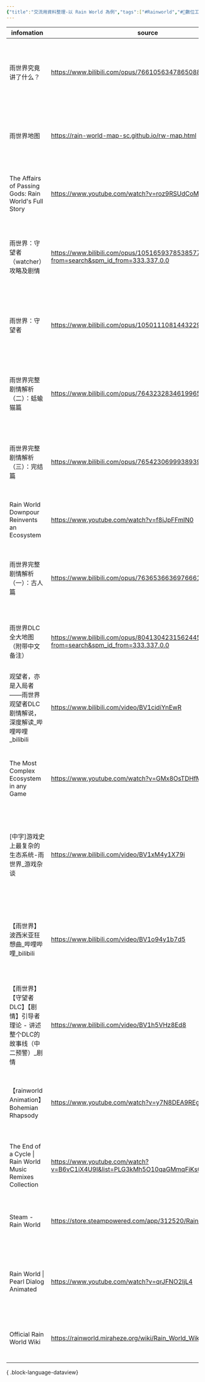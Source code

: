 ```yaml
---
{"title":"交流用資料整理-以 Rain World 為例","tags":["#Rainworld","#📝數位工具交流beta"],"status":"✅ Done","dg-publish":true,"permalink":"/社會報導工作隊@0606/交流用資料整理-以 Rain World 為例/","dgPassFrontmatter":true,"created":"2025-05-07T14:20:23.997+08:00","updated":"2025-05-07T15:57:05.318+08:00"}
---
```



| infomation                                                | source                                                                                | tag                                                                                                                                                        |
| --------------------------------------------------------- | ------------------------------------------------------------------------------------- | ---------------------------------------------------------------------------------------------------------------------------------------------------------- |
| 雨世界究竟讲了什么？                                                | https://www.bilibili.com/opus/766105634786508848                                      | <ul><li>#clippings</li><li>#Rainworld</li><li>#✒️Review</li><li>#🎮GBA</li><li>#✒️Article</li><li>#BiliBili</li></ul>                                      |
| 雨世界地图                                                     | https://rain-world-map-sc.github.io/rw-map.html                                       | <ul><li>#clippings</li><li>#Rainworld</li><li>#🎮GBA</li><li>#📚Wiki</li><li>#Github</li></ul>                                                             |
| The Affairs of Passing Gods: Rain World's Full Story      | https://www.youtube.com/watch?v=roz9RSUdCoM                                           | <ul><li>#clippings</li><li>#Rainworld</li><li>#✒️Review</li><li>#🎞️Video</li><li>#Youtube</li></ul>                                                       |
| 雨世界：守望者（watcher）攻略及剧情                                     | https://www.bilibili.com/opus/1051659378538577972?from=search&spm_id_from=333.337.0.0 | <ul><li>#clippings</li><li>#Rainworld</li><li>#✒️Review</li><li>#🎮GBA</li><li>#✒️Article</li><li>#BiliBili</li></ul>                                      |
| 雨世界：守望者                                                   | https://www.bilibili.com/opus/1050111081443229704                                     | <ul><li>#clippings</li><li>#Rainworld</li><li>#🎮GBA</li><li>#✒️Review</li><li>#BiliBili</li><li>#✒️Article</li></ul>                                      |
| 雨世界完整剧情解析（二）：蛞蝓猫篇                                         | https://www.bilibili.com/opus/764323283461996552                                      | <ul><li>#clippings</li><li>#Rainworld</li><li>#✒️Review</li><li>#🎮GBA</li><li>#✒️Article</li><li>#BiliBili</li></ul>                                      |
| 雨世界完整剧情解析（三）：完结篇                                          | https://www.bilibili.com/opus/765423069993893954                                      | <ul><li>#clippings</li><li>#Rainworld</li><li>#✒️Review</li><li>#🎮GBA</li><li>#BiliBili</li><li>#✒️Article</li></ul>                                      |
| Rain World Downpour Reinvents an Ecosystem                | https://www.youtube.com/watch?v=f8iJpFFmIN0                                           | <ul><li>#clippings</li><li>#Rainworld</li><li>#Youtube</li><li>#🎞️Video</li></ul>                                                                         |
| 雨世界完整剧情解析（一）：古人篇                                          | https://www.bilibili.com/opus/763653663697666132                                      | <ul><li>#clippings</li><li>#Rainworld</li><li>#✒️Review</li><li>#🎮GBA</li><li>#✒️Article</li><li>#BiliBili</li></ul>                                      |
| 雨世界DLC全大地图（附带中文备注）                                        | https://www.bilibili.com/opus/804130423156244501?from=search&spm_id_from=333.337.0.0  | <ul><li>#clippings</li><li>#Rainworld</li><li>#📚Wiki</li><li>#BiliBili</li><li>#✒️Article</li></ul>                                                       |
| 观望者，亦是入局者——雨世界观望者DLC剧情解说，深度解读_哔哩哔哩_bilibili               | https://www.bilibili.com/video/BV1cidiYnEwR                                           | <ul><li>#clippings</li><li>#Rainworld</li><li>#🎮GBA</li><li>#🎞️Video</li><li>#✒️Review</li><li>#BiliBili</li></ul>                                       |
| The Most Complex Ecosystem in any Game                    | https://www.youtube.com/watch?v=GMx8OsTDHfM                                           | <ul><li>#clippings</li><li>#Rainworld</li><li>#✒️Review</li><li>#🎞️Video</li><li>#🎮GBA</li><li>#Youtube</li></ul>                                        |
| [中字]游戏史上最复杂的生态系统-雨世界_游戏杂谈                                 | https://www.bilibili.com/video/BV1xM4y1X79i                                           | <ul><li>#clippings</li><li>#Rainworld</li><li>#🎮GBA</li><li>#📑Translation</li><li>#✒️Review</li><li>#🎞️Video</li><li>#BiliBili</li></ul>                |
| 【雨世界】波西米亚狂想曲_哔哩哔哩_bilibili                                | https://www.bilibili.com/video/BV1o94y1b7d5                                           | <ul><li>#clippings</li><li>#Rainworld</li><li>#🤪MEME</li><li>#🎵music</li><li>#📑Translation</li><li>#Queen</li><li>#🎞️Video</li><li>#BiliBili</li></ul> |
| 【雨世界】【守望者DLC】【剧情】引导者理论 - 讲述整个DLC的故事线（中二预警）_剧情             | https://www.bilibili.com/video/BV1h5VHz8Ed8                                           | <ul><li>#clippings</li><li>#Rainworld</li><li>#✒️Review</li><li>#🎞️Video</li><li>#BiliBili</li></ul>                                                      |
| 【rainworld Animation】Bohemian Rhapsody                    | https://www.youtube.com/watch?v=y7N8DEA9REg                                           | <ul><li>#clippings</li><li>#Rainworld</li><li>#🎵music</li><li>#🤪MEME</li><li>#Queen</li><li>#🎞️Video</li><li>#Youtube</li></ul>                         |
| The End of a Cycle \| Rain World Music Remixes Collection | https://www.youtube.com/watch?v=B6vC1iX4U9I&list=PLG3kMh5O10qaGMmqFiKsCXedJXzAvZZTl   | <ul><li>#clippings</li><li>#Rainworld</li><li>#🎞️Video</li><li>#🤪MEME</li><li>#Youtube</li></ul>                                                         |
| Steam - Rain World                                        | https://store.steampowered.com/app/312520/Rain_World/                                 | <ul><li>#clippings</li><li>#Rainworld</li><li>#🎮GBA</li><li>#Steam</li><li>#Website</li></ul>                                                             |
| Rain World \| Pearl Dialog Animated                       | https://www.youtube.com/watch?v=qrJFNO2IjL4                                           | <ul><li>#clippings</li><li>#Rainworld</li><li>#🎞️Video</li><li>#🎮GBA</li><li>#🤪MEME</li><li>#Youtube</li></ul>                                          |
| Official Rain World Wiki                                  | https://rainworld.miraheze.org/wiki/Rain_World_Wiki                                   | <ul><li>#clippings</li><li>#Rainworld</li><li>#📚Wiki</li><li>#Wiki</li></ul>                                                                              |

{ .block-language-dataview}

